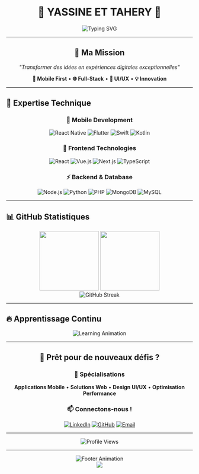<div align="center">

# 🌟 **YASSINE ET TAHERY** 🌟

<img src="https://readme-typing-svg.herokuapp.com?font=Roboto&size=25&duration=3000&pause=1000&color=667eea&center=true&vCenter=true&width=600&lines=Mobile+%26+Full-Stack+Developer;Passionate+Digital+Creator;From+Rabat%2C+Morocco+🇲🇦" alt="Typing SVG" />

</div>

---

<div align="center">

## 🚀 **Ma Mission**

*"Transformer des idées en expériences digitales exceptionnelles"*

**📱 Mobile First** • **🌐 Full-Stack** • **🎨 UI/UX** • **💡 Innovation**

</div>

---

## 🎯 **Expertise Technique**

<div align="center">

### 📱 **Mobile Development**
![React Native](https://img.shields.io/badge/React_Native-61DAFB?style=flat-square&logo=react&logoColor=white&labelColor=20232A)
![Flutter](https://img.shields.io/badge/Flutter-02569B?style=flat-square&logo=flutter&logoColor=white)
![Swift](https://img.shields.io/badge/Swift-FA7343?style=flat-square&logo=swift&logoColor=white)
![Kotlin](https://img.shields.io/badge/Kotlin-7F52FF?style=flat-square&logo=kotlin&logoColor=white)

### 🎨 **Frontend Technologies**
![React](https://img.shields.io/badge/React-61DAFB?style=flat-square&logo=react&logoColor=white&labelColor=20232A)
![Vue.js](https://img.shields.io/badge/Vue.js-4FC08D?style=flat-square&logo=vue.js&logoColor=white&labelColor=35495E)
![Next.js](https://img.shields.io/badge/Next.js-000000?style=flat-square&logo=next.js&logoColor=white)
![TypeScript](https://img.shields.io/badge/TypeScript-3178C6?style=flat-square&logo=typescript&logoColor=white)

### ⚡ **Backend & Database**
![Node.js](https://img.shields.io/badge/Node.js-339933?style=flat-square&logo=node.js&logoColor=white)
![Python](https://img.shields.io/badge/Python-3776AB?style=flat-square&logo=python&logoColor=white)
![PHP](https://img.shields.io/badge/PHP-777BB4?style=flat-square&logo=php&logoColor=white)
![MongoDB](https://img.shields.io/badge/MongoDB-47A248?style=flat-square&logo=mongodb&logoColor=white)
![MySQL](https://img.shields.io/badge/MySQL-4479A1?style=flat-square&logo=mysql&logoColor=white)

</div>

---

## 📊 **GitHub Statistiques**

<div align="center">
  <img height="160em" src="https://github-readme-stats.vercel.app/api?username=YassineET&show_icons=true&theme=radical&include_all_commits=true&count_private=true&hide_border=true&bg_color=0d1117&title_color=667eea&icon_color=667eea&text_color=c9d1d9" />
  <img height="160em" src="https://github-readme-stats.vercel.app/api/top-langs/?username=YassineET&layout=compact&theme=radical&hide_border=true&bg_color=0d1117&title_color=667eea&text_color=c9d1d9&langs_count=6" />
</div>

<div align="center">
  <img src="https://github-readme-streak-stats.herokuapp.com/?user=YassineET&theme=radical&hide_border=true&background=0d1117&stroke=667eea&ring=667eea&fire=667eea&currStreakLabel=667eea" alt="GitHub Streak" />
</div>

---

## 🔥 **Apprentissage Continu**

<div align="center">
  <img src="https://readme-typing-svg.herokuapp.com?font=Fira+Code&size=18&duration=4000&pause=1200&color=667eea&center=true&vCenter=true&width=700&lines=🚀+Advanced+React+Native+Patterns;📱+Flutter+State+Management;⚡+Node.js+Performance+Optimization;🎨+Modern+UI%2FUX+Design+Principles;🔥+Always+exploring+new+horizons!" alt="Learning Animation" />
</div>

---

<div align="center">

## 💼 **Prêt pour de nouveaux défis ?**

### 🎯 **Spécialisations**
**Applications Mobile** • **Solutions Web** • **Design UI/UX** • **Optimisation Performance**

### 📫 **Connectons-nous !**

[![LinkedIn](https://img.shields.io/badge/LinkedIn-0077B5?style=for-the-badge&logo=linkedin&logoColor=white)](https://www.linkedin.com/in/yasine-et-tahery-159790324/)
[![GitHub](https://img.shields.io/badge/GitHub-100000?style=for-the-badge&logo=github&logoColor=white)](https://github.com/YassineET)
[![Email](https://img.shields.io/badge/Email-D14836?style=for-the-badge&logo=gmail&logoColor=white)](mailto:yassine.ettahery@gmail.com)

---

<img src="https://komarev.com/ghpvc/?username=YassineET&color=667eea&style=flat-square&label=Profile+Views" alt="Profile Views" />

</div>

---

<div align="center">
  <img src="https://readme-typing-svg.herokuapp.com?font=Roboto&size=22&duration=3000&pause=1000&color=667eea&center=true&vCenter=true&width=600&lines=✨+Ready+to+build+something+amazing%3F;💫+Let's+create+the+future+together!" alt="Footer Animation" />
</div>

<div align="center">
  <img src="https://capsule-render.vercel.app/api?type=waving&color=gradient&customColorList=0,2,2,5,30&height=100&section=footer&animation=fadeIn" />
</div>
